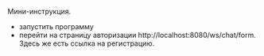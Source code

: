 Мини-инструкция.
- запустить программу
- перейти на страницу авторизации http://localhost:8080/ws/chat/form. Здесь же есть ссылка на регистрацию.